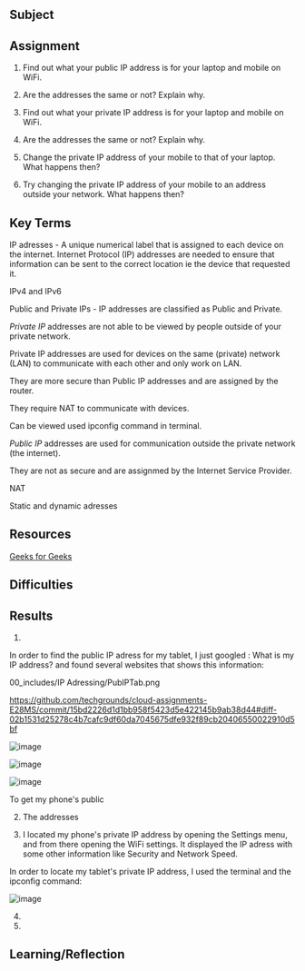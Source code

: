 ## Subject


##  Assignment

1.  Find out what your public IP address is for your laptop and mobile on WiFi.


2.  Are the addresses the same or not? Explain why.


3.  Find out what your private IP address is for your laptop and mobile on WiFi.


4.  Are the addresses the same or not? Explain why.


5.  Change the private IP address of your mobile to that of your laptop. What happens then?


6.  Try changing the private IP address of your mobile to an address outside your network. What happens then?




## Key Terms

IP adresses - A unique numerical label that is assigned to each device on the internet.  Internet Protocol (IP) addresses are needed to ensure that information can be sent to the correct location ie the device that requested it.


IPv4 and IPv6


Public and Private IPs - IP addresses are classified as Public and Private.  

*Private IP* addresses are not able to be viewed by people outside of your private network.  

Private IP addresses are used for devices on the same (private) network (LAN) to communicate with each other and only work on LAN.

They are more secure than Public IP addresses and are assigned by the router. 

They require NAT to communicate with devices.

Can be viewed used ipconfig command in terminal.

*Public IP* addresses are used for communication outside the private network (the internet).  

They are not as secure and are assignmed by the Internet Service Provider. 




NAT


Static and dynamic adresses

## Resources

[Geeks for Geeks](https://www.geeksforgeeks.org/difference-between-private-and-public-ip-addresses/)

##  Difficulties

##  Results

1.   



In order to find the public IP adress for my tablet, I just googled : What is my IP address? and found several websites that shows this information:


00_includes/IP Adressing/PubIPTab.png


https://github.com/techgrounds/cloud-assignments-E28MS/commit/15bd2226d1d1bb958f5423d5e422145b9ab38d44#diff-02b1531d25278c4b7cafc9df60da7045675dfe932f89cb20406550022910d5bf

![image](https://github.com/techgrounds/cloud-assignments-E28MS/assets/151161141/bcd6dab1-1559-42f3-be0b-336a18e8e21a)



![image](https://github.com/techgrounds/cloud-assignments-E28MS/assets/151161141/b0c8e5ac-9529-4293-a602-c1d3eec9697c)

![image](https://github.com/techgrounds/cloud-assignments-E28MS/assets/151161141/37c3fc1c-39e4-4cb6-8b2e-0460a5ecfd73)




To get my phone's public








2.  The addresses

3.  I located my phone's private IP address by opening the Settings menu, and from there opening the WiFi settings.  It displayed the IP adress with some other information like Security and Network Speed.

In order to locate my tablet's private IP address, I used the terminal and the ipconfig command:  

![image](https://github.com/techgrounds/cloud-assignments-E28MS/assets/151161141/135ebfcc-bb3d-4b77-b701-381fab4b27df)

4.  

5.  

##  Learning/Reflection

